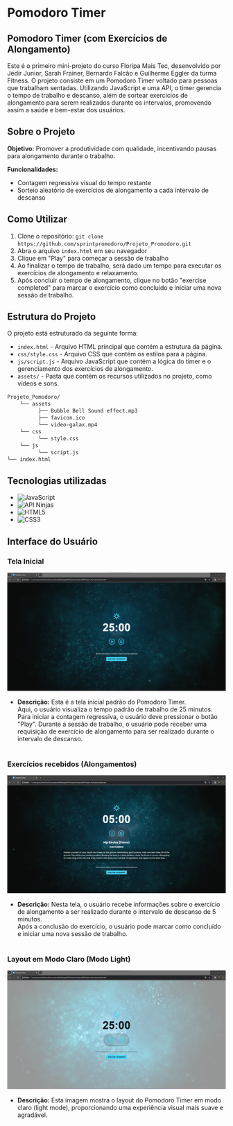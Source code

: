 # Pomodoro Timer
## Pomodoro Timer (com Exercícios de Alongamento)

Este é o primeiro mini-projeto do curso Floripa Mais Tec, desenvolvido por Jedir Junior, Sarah Frainer, Bernardo Falcão e Guilherme Eggler da turma Fitness. O projeto consiste em um Pomodoro Timer voltado para pessoas que trabalham sentadas. Utilizando JavaScript e uma API, o timer gerencia o tempo de trabalho e descanso, além de sortear exercícios de alongamento para serem realizados durante os intervalos, promovendo assim a saúde e bem-estar dos usuários.


## Sobre o Projeto

**Objetivo:** Promover a produtividade com qualidade, incentivando pausas para alongamento durante o trabalho.

**Funcionalidades:**
- Contagem regressiva visual do tempo restante
- Sorteio aleatório de exercícios de alongamento a cada intervalo de descanso


## Como Utilizar

1. Clone o repositório: ``` git clone https://github.com/sprintpromodoro/Projeto_Promodoro.git ```
2. Abra o arquivo `index.html` em seu navegador
3. Clique em "Play" para começar a sessão de trabalho
4. Ao finalizar o tempo de trabalho, será dado um tempo para executar os exercícios de alongamento e relaxamento.
5. Após concluir o tempo de alongamento, clique no botão "exercise completed" para marcar o exercício como concluído e iniciar uma nova sessão de trabalho.


## Estrutura do Projeto
O projeto está estruturado da seguinte forma:

- ```index.html``` - Arquivo HTML principal que contém a estrutura da página.
- ```css/style.css``` - Arquivo CSS que contém os estilos para a página.
- ```js/script.js``` - Arquivo JavaScript que contém a lógica do timer e o gerenciamento dos exercícios de alongamento.
- ```assets/``` - Pasta que contém os recursos utilizados no projeto, como vídeos e sons.

```code
Projeto_Pomodoro/
    └── assets
          ├── Bubble Bell Sound effect.mp3
          ├── favicon.ico
          └── video-galax.mp4
    └── css
          └── style.css
    └── js
          └── script.js
└── index.html
```

## Tecnologias utilizadas

- ![JavaScript](https://img.shields.io/badge/javascript-%23323330.svg?style=for-the-badge&logo=javascript&logoColor=%23F7DF1E)
- ![API Ninjas](https://img.shields.io/badge/API-Ninjas-orange?style=for-the-badge)
- ![HTML5](https://img.shields.io/badge/html5-%23E34F26.svg?style=for-the-badge&logo=html5&logoColor=white)
- ![CSS3](https://img.shields.io/badge/css3-%231572B6.svg?style=for-the-badge&logo=css3&logoColor=white)

## Interface do Usuário
### Tela Inicial 

![Web 1](https://github.com/juniorpinhodev/assets/blob/main/ProjPomodoro_FMT/tela-1.png) <br>
- **Descrição:** Esta é a tela inicial padrão do Pomodoro Timer. <br>
Aqui, o usuário visualiza o tempo padrão de trabalho de 25 minutos. Para iniciar a contagem regressiva, o usuário deve pressionar o botão "Play". Durante a sessão de trabalho, o usuário pode receber uma requisição de exercício de alongamento para ser realizado durante o intervalo de descanso.
<br> <br>

### Exercícios recebidos (Alongamentos)
![Web 2](https://github.com/juniorpinhodev/assets/blob/main/ProjPomodoro_FMT/tela-2.png) <br>
- **Descrição:** Nesta tela, o usuário recebe informações sobre o exercício de alongamento a ser realizado durante o intervalo de descanso de 5 minutos. <br>
Após a conclusão do exercício, o usuário pode marcar como concluído e iniciar uma nova sessão de trabalho.
<br> <br>

### Layout em Modo Claro (Modo Light)
![Web 3](https://github.com/juniorpinhodev/assets/blob/main/ProjPomodoro_FMT/tela-3.png) <br>
- **Descrição:** Esta imagem mostra o layout do Pomodoro Timer em modo claro (light mode), proporcionando uma experiência visual mais suave e agradável.
<br> <br>




